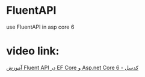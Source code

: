 # FluentAPI
use FluentAPI in asp core 6 
# video link:
[آموزش Fluent API در EF Core و Asp.net Core 6 - کدسل](https://codecell.ir/course/8c78?utm_source=github&utm_medium=Readme&utm_campaign=gitMarketing)
